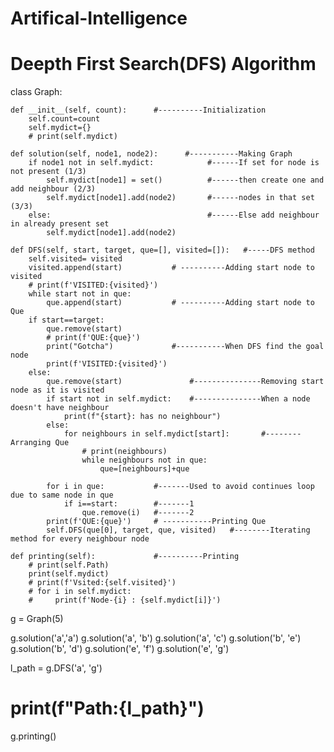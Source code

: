 # Artifical-Intelligence
# Deepth First Search(DFS) Algorithm
class Graph:

    def __init__(self, count):      #----------Initialization
        self.count=count
        self.mydict={}
        # print(self.mydict)

    def solution(self, node1, node2):      #-----------Making Graph
        if node1 not in self.mydict:            #------If set for node is not present (1/3)
            self.mydict[node1] = set()          #------then create one and add neighbour (2/3)
            self.mydict[node1].add(node2)       #------nodes in that set (3/3)
        else:                                   #------Else add neighbour in already present set
            self.mydict[node1].add(node2)

    def DFS(self, start, target, que=[], visited=[]):   #-----DFS method
        self.visited= visited       
        visited.append(start)           # ----------Adding start node to visited
        # print(f'VISITED:{visited}')
        while start not in que:
            que.append(start)           # ----------Adding start node to Que
        if start==target:
            que.remove(start)
            # print(f'QUE:{que}')
            print("Gotcha")             #-----------When DFS find the goal node
            print(f'VISITED:{visited}')
        else:
            que.remove(start)               #---------------Removing start node as it is visited
            if start not in self.mydict:    #---------------When a node doesn't have neighbour
                print(f"{start}: has no neighbour")
            else:    
                for neighbours in self.mydict[start]:       #--------Arranging Que
                    # print(neighbours)
                    while neighbours not in que:                        
                        que=[neighbours]+que
                        
            for i in que:           #-------Used to avoid continues loop due to same node in que
                if i==start:        #-------1
                    que.remove(i)   #-------2   
            print(f'QUE:{que}')     # -----------Printing Que
            self.DFS(que[0], target, que, visited)   #--------Iterating method for every neighbour node
            
    def printing(self):             #----------Printing
        # print(self.Path)
        print(self.mydict)
        # print(f'Vsited:{self.visited}')
        # for i in self.mydict:
        #     print(f'Node-{i} : {self.mydict[i]}')


g = Graph(5)

g.solution('a','a')
g.solution('a', 'b')
g.solution('a', 'c')
g.solution('b', 'e')
g.solution('b', 'd')
g.solution('e', 'f')
g.solution('e', 'g')

l_path = g.DFS('a', 'g')
# print(f"Path:{l_path}")

g.printing()
